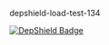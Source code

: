 depshield-load-test-134

[![DepShield Badge](https://cpeters2.dev.depshield.sonatype.org/badges/depshield-load-cpeters2d/depshield-load-test-134/depshield.svg)](https://sonatype.github.io/depshield-github-pages)
